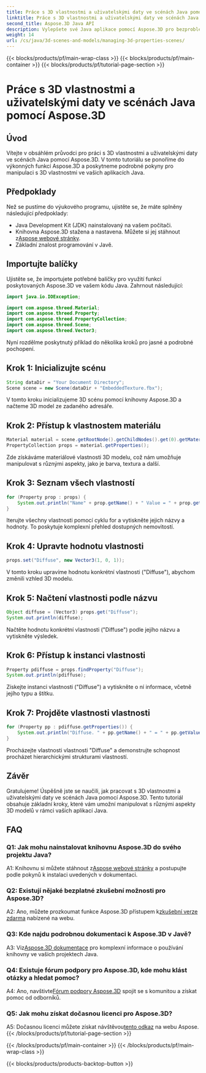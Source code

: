 ```yaml
---
title: Práce s 3D vlastnostmi a uživatelskými daty ve scénách Java pomocí Aspose.3D
linktitle: Práce s 3D vlastnostmi a uživatelskými daty ve scénách Java pomocí Aspose.3D
second_title: Aspose.3D Java API
description: Vylepšete své Java aplikace pomocí Aspose.3D pro bezproblémovou manipulaci s 3D vlastnostmi. Postupujte podle našeho návodu, kde najdete podrobné pokyny.
weight: 14
url: /cs/java/3d-scenes-and-models/managing-3d-properties-scenes/
---
```


{{< blocks/products/pf/main-wrap-class >}}
{{< blocks/products/pf/main-container >}}
{{< blocks/products/pf/tutorial-page-section >}}

# Práce s 3D vlastnostmi a uživatelskými daty ve scénách Java pomocí Aspose.3D

## Úvod

Vítejte v obsáhlém průvodci pro práci s 3D vlastnostmi a uživatelskými daty ve scénách Java pomocí Aspose.3D. V tomto tutoriálu se ponoříme do výkonných funkcí Aspose.3D a poskytneme podrobné pokyny pro manipulaci s 3D vlastnostmi ve vašich aplikacích Java.

## Předpoklady

Než se pustíme do výukového programu, ujistěte se, že máte splněny následující předpoklady:

- Java Development Kit (JDK) nainstalovaný na vašem počítači.
-  Knihovna Aspose.3D stažena a nastavena. Můžete si jej stáhnout z[Aspose webové stránky](https://releases.aspose.com/3d/java/).
- Základní znalost programování v Javě.

## Importujte balíčky

Ujistěte se, že importujete potřebné balíčky pro využití funkcí poskytovaných Aspose.3D ve vašem kódu Java. Zahrnout následující:

```java
import java.io.IOException;

import com.aspose.threed.Material;
import com.aspose.threed.Property;
import com.aspose.threed.PropertyCollection;
import com.aspose.threed.Scene;
import com.aspose.threed.Vector3;
```

Nyní rozdělme poskytnutý příklad do několika kroků pro jasné a podrobné pochopení.

## Krok 1: Inicializujte scénu

```java
String dataDir = "Your Document Directory";
Scene scene = new Scene(dataDir + "EmbeddedTexture.fbx");
```

V tomto kroku inicializujeme 3D scénu pomocí knihovny Aspose.3D a načteme 3D model ze zadaného adresáře.

## Krok 2: Přístup k vlastnostem materiálu

```java
Material material = scene.getRootNode().getChildNodes().get(0).getMaterial();
PropertyCollection props = material.getProperties();
```

Zde získáváme materiálové vlastnosti 3D modelu, což nám umožňuje manipulovat s různými aspekty, jako je barva, textura a další.

## Krok 3: Seznam všech vlastností

```java
for (Property prop : props) {
    System.out.println("Name" + prop.getName() + " Value = " + prop.getValue());
}
```

Iterujte všechny vlastnosti pomocí cyklu for a vytiskněte jejich názvy a hodnoty. To poskytuje komplexní přehled dostupných nemovitostí.

## Krok 4: Upravte hodnotu vlastnosti

```java
props.set("Diffuse", new Vector3(1, 0, 1));
```

V tomto kroku upravíme hodnotu konkrétní vlastnosti ("Diffuse"), abychom změnili vzhled 3D modelu.

## Krok 5: Načtení vlastnosti podle názvu

```java
Object diffuse = (Vector3) props.get("Diffuse");
System.out.println(diffuse);
```

Načtěte hodnotu konkrétní vlastnosti ("Diffuse") podle jejího názvu a vytiskněte výsledek.

## Krok 6: Přístup k instanci vlastnosti

```java
Property pdiffuse = props.findProperty("Diffuse");
System.out.println(pdiffuse);
```

Získejte instanci vlastnosti ("Diffuse") a vytiskněte o ní informace, včetně jejího typu a štítku.

## Krok 7: Projděte vlastnosti vlastnosti

```java
for (Property pp : pdiffuse.getProperties()) {
    System.out.println("Diffuse. " + pp.getName() + " = " + pp.getValue());
}
```

Procházejte vlastnosti vlastnosti "Diffuse" a demonstrujte schopnost procházet hierarchickými strukturami vlastností.

## Závěr

Gratulujeme! Úspěšně jste se naučili, jak pracovat s 3D vlastnostmi a uživatelskými daty ve scénách Java pomocí Aspose.3D. Tento tutoriál obsahuje základní kroky, které vám umožní manipulovat s různými aspekty 3D modelů v rámci vašich aplikací Java.

## FAQ

### Q1: Jak mohu nainstalovat knihovnu Aspose.3D do svého projektu Java?

 A1: Knihovnu si můžete stáhnout z[Aspose webové stránky](https://releases.aspose.com/3d/java/) a postupujte podle pokynů k instalaci uvedených v dokumentaci.

### Q2: Existují nějaké bezplatné zkušební možnosti pro Aspose.3D?

 A2: Ano, můžete prozkoumat funkce Aspose.3D přístupem k[zkušební verze zdarma](https://releases.aspose.com/) nabízené na webu.

### Q3: Kde najdu podrobnou dokumentaci k Aspose.3D v Javě?

 A3: Viz[Aspose.3D dokumentace](https://reference.aspose.com/3d/java/) pro komplexní informace o používání knihovny ve vašich projektech Java.

### Q4: Existuje fórum podpory pro Aspose.3D, kde mohu klást otázky a hledat pomoc?

A4: Ano, navštivte[Fórum podpory Aspose.3D](https://forum.aspose.com/c/3d/18) spojit se s komunitou a získat pomoc od odborníků.

### Q5: Jak mohu získat dočasnou licenci pro Aspose.3D?

 A5: Dočasnou licenci můžete získat návštěvou[tento odkaz](https://purchase.aspose.com/temporary-license/) na webu Aspose.
{{< /blocks/products/pf/tutorial-page-section >}}

{{< /blocks/products/pf/main-container >}}
{{< /blocks/products/pf/main-wrap-class >}}

{{< blocks/products/products-backtop-button >}}
